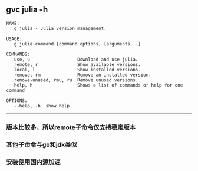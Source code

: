 ## gvc julia -h
```shell
NAME:
   g julia - Julia version management.

USAGE:
   g julia command [command options] [arguments...]

COMMANDS:
   use, u                  Download and use julia.
   remote, r               Show available versions.
   local, l                Show installed versions.
   remove, rm              Remove an installed version.
   remove-unused, rmu, ru  Remove unused versions.
   help, h                 Shows a list of commands or help for one command

OPTIONS:
   --help, -h  show help
```

---------

### 版本比较多，所以remote子命令仅支持稳定版本
### 其他子命令与go和jdk类似
### 安装使用国内源加速
